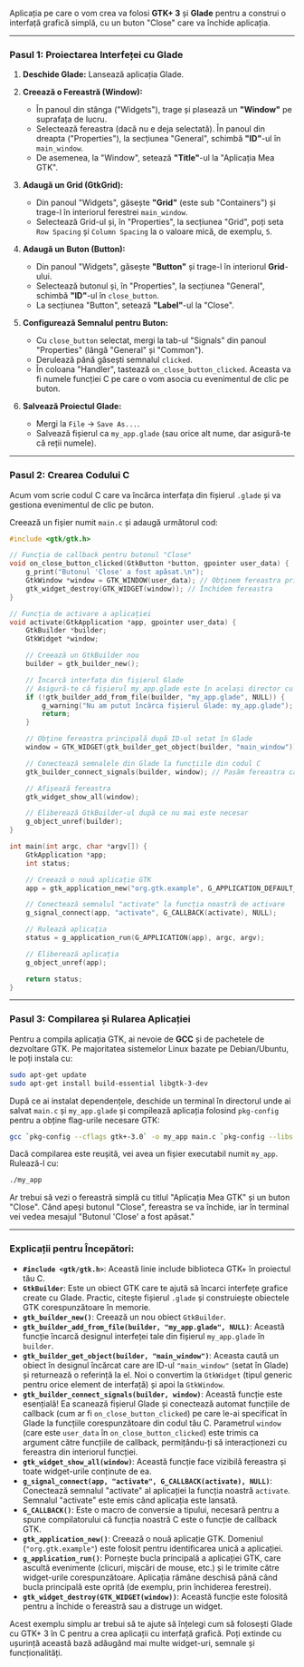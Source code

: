 Aplicația pe care o vom crea va folosi **GTK+ 3** și **Glade** pentru a construi o interfață grafică simplă, cu un buton "Close" care va închide aplicația.

---

### Pasul 1: Proiectarea Interfeței cu Glade

1.  **Deschide Glade:** Lansează aplicația Glade.

2.  **Creează o Fereastră (Window):**
    * În panoul din stânga ("Widgets"), trage și plasează un **"Window"** pe suprafața de lucru.
    * Selectează fereastra (dacă nu e deja selectată). În panoul din dreapta ("Properties"), la secțiunea "General", schimbă **"ID"**-ul în `main_window`.
    * De asemenea, la "Window", setează **"Title"**-ul la "Aplicația Mea GTK".

3.  **Adaugă un Grid (GtkGrid):**
    * Din panoul "Widgets", găsește **"Grid"** (este sub "Containers") și trage-l în interiorul ferestrei `main_window`.
    * Selectează Grid-ul și, în "Properties", la secțiunea "Grid", poți seta `Row Spacing` și `Column Spacing` la o valoare mică, de exemplu, `5`.

4.  **Adaugă un Buton (Button):**
    * Din panoul "Widgets", găsește **"Button"** și trage-l în interiorul **Grid**-ului.
    * Selectează butonul și, în "Properties", la secțiunea "General", schimbă **"ID"**-ul în `close_button`.
    * La secțiunea "Button", setează **"Label"**-ul la "Close".

5.  **Configurează Semnalul pentru Buton:**
    * Cu `close_button` selectat, mergi la tab-ul "Signals" din panoul "Properties" (lângă "General" și "Common").
    * Derulează până găsești semnalul `clicked`.
    * În coloana "Handler", tastează `on_close_button_clicked`. Aceasta va fi numele funcției C pe care o vom asocia cu evenimentul de clic pe buton.

6.  **Salvează Proiectul Glade:**
    * Mergi la `File` -> `Save As...`.
    * Salvează fișierul ca `my_app.glade` (sau orice alt nume, dar asigură-te că reții numele).

---

### Pasul 2: Crearea Codului C

Acum vom scrie codul C care va încărca interfața din fișierul `.glade` și va gestiona evenimentul de clic pe buton.

Creează un fișier numit `main.c` și adaugă următorul cod:

```c
#include <gtk/gtk.h>

// Funcția de callback pentru butonul "Close"
void on_close_button_clicked(GtkButton *button, gpointer user_data) {
    g_print("Butonul 'Close' a fost apăsat.\n");
    GtkWindow *window = GTK_WINDOW(user_data); // Obținem fereastra principală
    gtk_widget_destroy(GTK_WIDGET(window)); // Închidem fereastra
}

// Funcția de activare a aplicației
void activate(GtkApplication *app, gpointer user_data) {
    GtkBuilder *builder;
    GtkWidget *window;

    // Creează un GtkBuilder nou
    builder = gtk_builder_new();

    // Încarcă interfața din fișierul Glade
    // Asigură-te că fișierul my_app.glade este în același director cu executabilul
    if (!gtk_builder_add_from_file(builder, "my_app.glade", NULL)) {
        g_warning("Nu am putut încărca fișierul Glade: my_app.glade");
        return;
    }

    // Obține fereastra principală după ID-ul setat în Glade
    window = GTK_WIDGET(gtk_builder_get_object(builder, "main_window"));

    // Conectează semnalele din Glade la funcțiile din codul C
    gtk_builder_connect_signals(builder, window); // Pasăm fereastra ca user_data pentru callback

    // Afișează fereastra
    gtk_widget_show_all(window);

    // Eliberează GtkBuilder-ul după ce nu mai este necesar
    g_object_unref(builder);
}

int main(int argc, char *argv[]) {
    GtkApplication *app;
    int status;

    // Creează o nouă aplicație GTK
    app = gtk_application_new("org.gtk.example", G_APPLICATION_DEFAULT_FLAGS);

    // Conectează semnalul "activate" la funcția noastră de activare
    g_signal_connect(app, "activate", G_CALLBACK(activate), NULL);

    // Rulează aplicația
    status = g_application_run(G_APPLICATION(app), argc, argv);

    // Eliberează aplicația
    g_object_unref(app);

    return status;
}

```

---

### Pasul 3: Compilarea și Rularea Aplicației

Pentru a compila aplicația GTK, ai nevoie de **GCC** și de pachetele de dezvoltare GTK. Pe majoritatea sistemelor Linux bazate pe Debian/Ubuntu, le poți instala cu:

```bash
sudo apt-get update
sudo apt-get install build-essential libgtk-3-dev
```

După ce ai instalat dependențele, deschide un terminal în directorul unde ai salvat `main.c` și `my_app.glade` și compilează aplicația folosind `pkg-config` pentru a obține flag-urile necesare GTK:

```bash
gcc `pkg-config --cflags gtk+-3.0` -o my_app main.c `pkg-config --libs gtk+-3.0`
```

Dacă compilarea este reușită, vei avea un fișier executabil numit `my_app`. Rulează-l cu:

```bash
./my_app
```

Ar trebui să vezi o fereastră simplă cu titlul "Aplicația Mea GTK" și un buton "Close". Când apeși butonul "Close", fereastra se va închide, iar în terminal vei vedea mesajul "Butonul 'Close' a fost apăsat."

---

### Explicații pentru Începători:

* **`#include <gtk/gtk.h>`**: Această linie include biblioteca GTK+ în proiectul tău C.
* **`GtkBuilder`**: Este un obiect GTK care te ajută să încarci interfețe grafice create cu Glade. Practic, citește fișierul `.glade` și construiește obiectele GTK corespunzătoare în memorie.
* **`gtk_builder_new()`**: Creează un nou obiect `GtkBuilder`.
* **`gtk_builder_add_from_file(builder, "my_app.glade", NULL)`**: Această funcție încarcă designul interfeței tale din fișierul `my_app.glade` în `builder`.
* **`gtk_builder_get_object(builder, "main_window")`**: Aceasta caută un obiect în designul încărcat care are ID-ul `"main_window"` (setat în Glade) și returnează o referință la el. Noi o convertim la `GtkWidget` (tipul generic pentru orice element de interfață) și apoi la `GtkWindow`.
* **`gtk_builder_connect_signals(builder, window)`**: Această funcție este esențială! Ea scanează fișierul Glade și conectează automat funcțiile de callback (cum ar fi `on_close_button_clicked`) pe care le-ai specificat în Glade la funcțiile corespunzătoare din codul tău C. Parametrul `window` (care este `user_data` în `on_close_button_clicked`) este trimis ca argument către funcțiile de callback, permițându-ți să interacționezi cu fereastra din interiorul funcției.
* **`gtk_widget_show_all(window)`**: Această funcție face vizibilă fereastra și toate widget-urile conținute de ea.
* **`g_signal_connect(app, "activate", G_CALLBACK(activate), NULL)`**: Conectează semnalul "activate" al aplicației la funcția noastră `activate`. Semnalul "activate" este emis când aplicația este lansată.
* **`G_CALLBACK()`**: Este o macro de conversie a tipului, necesară pentru a spune compilatorului că funcția noastră C este o funcție de callback GTK.
* **`gtk_application_new()`**: Creează o nouă aplicație GTK. Domeniul (`"org.gtk.example"`) este folosit pentru identificarea unică a aplicației.
* **`g_application_run()`**: Pornește bucla principală a aplicației GTK, care ascultă evenimente (clicuri, mișcări de mouse, etc.) și le trimite către widget-urile corespunzătoare. Aplicația rămâne deschisă până când bucla principală este oprită (de exemplu, prin închiderea ferestrei).
* **`gtk_widget_destroy(GTK_WIDGET(window))`**: Această funcție este folosită pentru a închide o fereastră sau a distruge un widget.

Acest exemplu simplu ar trebui să te ajute să înțelegi cum să folosești Glade cu GTK+ 3 în C pentru a crea aplicații cu interfață grafică. Poți extinde cu ușurință această bază adăugând mai multe widget-uri, semnale și funcționalități.
